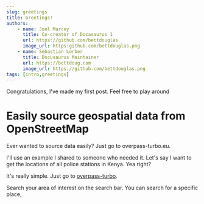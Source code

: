 ```yaml
---
slug: greetings
title: Greetings!
authors:
    - name: Joel Marcey
      title: Co-creator of Docasaurus 1
      url: https://github.com/bettdouglas
      image_url: https:github.com/bettdouglas.png
    - name: Sebastian Lorber
      title: Docusaurus Maintainer
      url: https://bettdoug.com
      image_url: https://github.com/bettdouglas.png
tags: [intro,greetings]
---
```


Congratulations, I've made my first post. 
Feel free to play around 

# Easily source geospatial data from OpenStreetMap

Ever wanted to source data easily? Just go to overpass-turbo.eu. 

I'll use an example I shared to someone who needed it. 
Let's say I want to get the locations of all police stations in Kenya. Yea right? 

It's really simple. Just go to [overpass-turbo](https://overpass-turbo.eu/). 

Search your area of interest on the search bar. You can search for a specific place,

